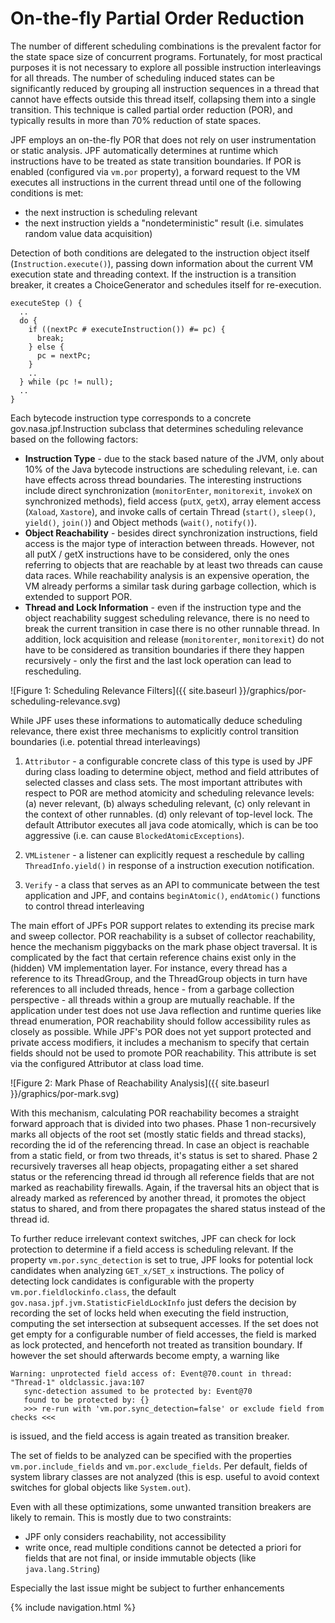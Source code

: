 # On-the-fly Partial Order Reduction #

The number of different scheduling combinations is the prevalent factor for the state space size of concurrent programs. Fortunately, for most practical purposes it is not necessary to explore all possible instruction interleavings for all threads. The number of scheduling induced states can be significantly reduced by grouping all instruction sequences in a thread that cannot have effects outside this thread itself, collapsing them into a single transition. This technique is called partial order reduction (POR), and typically results in more than 70% reduction of state spaces.

JPF employs an on-the-fly POR that does not rely on user instrumentation or static analysis. JPF automatically determines at runtime which instructions have to be treated as state transition boundaries. If POR is enabled (configured via `vm.por` property), a forward request to the VM executes all instructions in the current thread until one of the following conditions is met:

 - the next instruction is scheduling relevant
 - the next instruction yields a "nondeterministic" result (i.e. simulates random value data acquisition)

Detection of both conditions are delegated to the instruction object itself (`Instruction.execute()`), passing down information about the current VM execution state and threading context. If the instruction is a transition breaker, it creates a ChoiceGenerator and schedules itself for re-execution.

~~~~~~~~ {.java}
executeStep () {
  ..
  do {
    if ((nextPc # executeInstruction()) #= pc) {
      break;
    } else {
      pc = nextPc;
    }
    ..
  } while (pc != null);
  ..
}
~~~~~~~~

Each bytecode instruction type corresponds to a concrete gov.nasa.jpf.Instruction subclass that determines scheduling relevance based on the following factors:

 * **Instruction Type** - due to the stack based nature of the JVM, only about 10% of the Java bytecode instructions are scheduling relevant, i.e. can have effects across thread boundaries. The interesting instructions include direct synchronization (`monitorEnter`, `monitorexit`, `invokeX` on synchronized methods), field access (`putX`, `getX`), array element access (`Xaload`, `Xastore`), and invoke calls of certain Thread (`start()`, `sleep()`, `yield()`, `join()`) and Object methods (`wait()`, `notify()`).
 * **Object Reachability** - besides direct synchronization instructions, field access is the major type of interaction between threads. However, not all putX / getX instructions have to be considered, only the ones referring to objects that are reachable by at least two threads can cause data races. While reachability analysis is an expensive operation, the VM already performs a similar task during garbage collection, which is extended to support POR.
 * **Thread and Lock Information** - even if the instruction type and the object reachability suggest scheduling relevance, there is no need to break the current transition in case there is no other runnable thread. In addition, lock acquisition and release (`monitorenter`, `monitorexit`) do not have to be considered as transition boundaries if there they happen recursively - only the first and the last lock operation can lead to rescheduling.

![Figure 1: Scheduling Relevance Filters]({{ site.baseurl }}/graphics/por-scheduling-relevance.svg)

While JPF uses these informations to automatically deduce scheduling relevance, there exist three mechanisms to explicitly control transition boundaries (i.e. potential thread interleavings)

 1. `Attributor` - a configurable concrete class of this type is used by JPF during class loading to determine object, method and field attributes of selected classes and class sets. The most important attributes with respect to POR are method atomicity and scheduling relevance levels: (a) never relevant, (b) always scheduling relevant, (c) only relevant in the context of other runnables. (d) only relevant of top-level lock. The default Attributor executes all java code atomically, which is can be too aggressive (i.e. can cause `BlockedAtomicExceptions`).

 2. `VMListener` - a listener can explicitly request a reschedule by calling `ThreadInfo.yield()` in response of a instruction execution notification.

 3. `Verify` - a class that serves as an API to communicate between the test application and JPF, and contains `beginAtomic()`, `endAtomic()` functions to control thread interleaving

The main effort of JPFs POR support relates to extending its precise mark and sweep collector. POR reachability is a subset of collector reachability, hence the mechanism piggybacks on the mark phase object traversal. It is complicated by the fact that certain reference chains exist only in the (hidden) VM implementation layer. For instance, every thread has a reference to its ThreadGroup, and the ThreadGroup objects in turn have references to all included threads, hence - from a garbage collection perspective - all threads within a group are mutually reachable. If the application under test does not use Java reflection and runtime queries like thread enumeration, POR reachability should follow accessibility rules as closely as possible. While JPF's POR does not yet support protected and private access modifiers, it includes a mechanism to specify that certain fields should not be used to promote POR reachability. This attribute is set via the configured Attributor at class load time.

![Figure 2: Mark Phase of Reachability Analysis]({{ site.baseurl }}/graphics/por-mark.svg)

With this mechanism, calculating POR reachability becomes a straight forward approach that is divided into two phases. Phase 1 non-recursively marks all objects of the root set (mostly static fields and thread stacks), recording the id of the referencing thread. In case an object is reachable from a static field, or from two threads, it's status is set to shared. Phase 2 recursively traverses all heap objects, propagating either a set shared status or the referencing thread id through all reference fields that are not marked as reachability firewalls. Again, if the traversal hits an object that is already marked as referenced by another thread, it promotes the object status to shared, and from there propagates the shared status instead of the thread id.

To further reduce irrelevant context switches, JPF can check for lock protection to determine if a field access is scheduling relevant. If the property `vm.por.sync_detection` is set to true, JPF looks for potential lock candidates when analyzing `GET_x/SET_x` instructions. The policy of detecting lock candidates is configurable with the property `vm.por.fieldlockinfo.class`, the default `gov.nasa.jpf.jvm.StatisticFieldLockInfo` just defers the decision by recording the set of locks held when executing the field instruction, computing the set intersection at subsequent accesses. If the set does not get empty for a configurable number of field accesses, the field is marked as lock protected, and henceforth not treated as transition boundary. If however the set should afterwards become empty, a warning like

~~~~~~~~ {.bash}
Warning: unprotected field access of: Event@70.count in thread: "Thread-1" oldclassic.java:107
   sync-detection assumed to be protected by: Event@70
   found to be protected by: {}
   >>> re-run with 'vm.por.sync_detection=false' or exclude field from checks <<<
~~~~~~~~

is issued, and the field access is again treated as transition breaker.

The set of fields to be analyzed can be specified with the properties `vm.por.include_fields` and `vm.por.exclude_fields`. Per default, fields of system library classes are not analyzed (this is esp. useful to avoid context switches for global objects like `System.out`).

Even with all these optimizations, some unwanted transition breakers are likely to remain. This is mostly due to two constraints:

 * JPF only considers reachability, not accessibility
 * write once, read multiple conditions cannot be detected a priori for fields that are not final, or inside immutable objects (like `java.lang.String`)

Especially the last issue might be subject to further enhancements

{% include navigation.html %}

